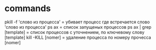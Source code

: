 # commands
pkill -f 'слово из процесса'  = убивает процесс где встречается слово 'слово из процесса'
ps ax = список запущеных процессов
ps ax | grep [template] = список процессов с уточнением, по ключевому слову [template]
kill -KILL [nomer] = удаление процесса по номеру прочесса [nomer]

